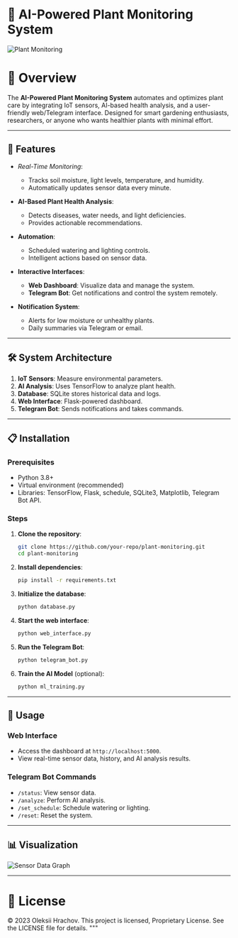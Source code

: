 
# 🌱 AI-Powered Plant Monitoring System

![Plant Monitoring](https://i.ibb.co/Fbjj6c6/Green-Futuristic-Offline-Stream-Twitch-Offline-Banner-20241118-211805-0000.jpg)

# 📖 Overview
The **AI-Powered Plant Monitoring System** automates and optimizes plant care by integrating IoT sensors, AI-based health analysis, and a user-friendly web/Telegram interface. Designed for smart gardening enthusiasts, researchers, or anyone who wants healthier plants with minimal effort.

---

## 🚀 Features
- *Real-Time Monitoring*:
  - Tracks soil moisture, light levels, temperature, and humidity.
  - Automatically updates sensor data every minute.
  
- **AI-Based Plant Health Analysis**:
  - Detects diseases, water needs, and light deficiencies.
  - Provides actionable recommendations.

- **Automation**:
  - Scheduled watering and lighting controls.
  - Intelligent actions based on sensor data.

- **Interactive Interfaces**:
  - **Web Dashboard**: Visualize data and manage the system.
  - **Telegram Bot**: Get notifications and control the system remotely.

- **Notification System**:
  - Alerts for low moisture or unhealthy plants.
  - Daily summaries via Telegram or email.

---

## 🛠️ System Architecture

1. **IoT Sensors**: Measure environmental parameters.
2. **AI Analysis**: Uses TensorFlow to analyze plant health.
3. **Database**: SQLite stores historical data and logs.
4. **Web Interface**: Flask-powered dashboard.
5. **Telegram Bot**: Sends notifications and takes commands.

---

## 📋 Installation

### Prerequisites
- Python 3.8+
- Virtual environment (recommended)
- Libraries: TensorFlow, Flask, schedule, SQLite3, Matplotlib, Telegram Bot API.

### Steps
1. **Clone the repository**:
   ```bash
   git clone https://github.com/your-repo/plant-monitoring.git
   cd plant-monitoring
   ```

2. **Install dependencies**:
   ```bash
   pip install -r requirements.txt
   ```

3. **Initialize the database**:
   ```bash
   python database.py
   ```

4. **Start the web interface**:
   ```bash
   python web_interface.py
   ```

5. **Run the Telegram Bot**:
   ```bash
   python telegram_bot.py
   ```

6. **Train the AI Model** (optional):
   ```bash
   python ml_training.py
   ```

---

## 🌟 Usage

### Web Interface
- Access the dashboard at `http://localhost:5000`.
- View real-time sensor data, history, and AI analysis results.

### Telegram Bot Commands
- `/status`: View sensor data.
- `/analyze`: Perform AI analysis.
- `/set_schedule`: Schedule watering or lighting.
- `/reset`: Reset the system.

---

## 📊 Visualization

![Sensor Data Graph](https://i.ibb.co/bFk65c9/Green-Futuristic-Offline-Stream-Twitch-Offline-Banner-20241118-223252-0000.jpg)

---

# 📄 License
© 2023 Oleksii Hrachov. This project is licensed, Proprietary License. See the LICENSE file for details.
"""
